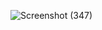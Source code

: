 ![Screenshot (347)](https://user-images.githubusercontent.com/94448341/143920821-1bf9f7cb-cecc-415f-b29c-a1b63082a814.png)

